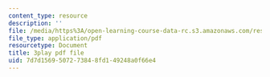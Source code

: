 ```yaml
---
content_type: resource
description: ''
file: /media/https%3A/open-learning-course-data-rc.s3.amazonaws.com/res-6-012-introduction-to-probability-spring-2018/7d7d1569507273848fd149248a0f66e4_JZkT3NU2mPM.pdf
file_type: application/pdf
resourcetype: Document
title: 3play pdf file
uid: 7d7d1569-5072-7384-8fd1-49248a0f66e4
---
```

